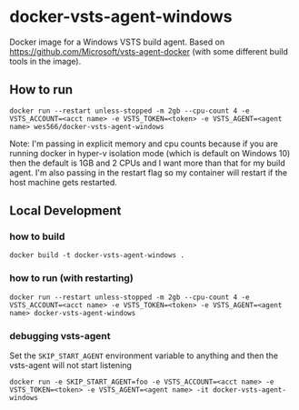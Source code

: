 # docker-vsts-agent-windows

Docker image for a Windows VSTS build agent. Based on https://github.com/Microsoft/vsts-agent-docker (with some different build tools in the image).

## How to run

```
docker run --restart unless-stopped -m 2gb --cpu-count 4 -e VSTS_ACCOUNT=<acct name> -e VSTS_TOKEN=<token> -e VSTS_AGENT=<agent name> wes566/docker-vsts-agent-windows
```

Note: I'm passing in explicit memory and cpu counts because if you are running docker in hyper-v isolation mode (which is default on Windows 10) then the default is 1GB and 2 CPUs and I want more than that for my build agent. I'm also passing in the restart flag so my container will restart if the host machine gets restarted.

## Local Development

### how to build

```
docker build -t docker-vsts-agent-windows .
```

### how to run (with restarting)

```
docker run --restart unless-stopped -m 2gb --cpu-count 4 -e VSTS_ACCOUNT=<acct name> -e VSTS_TOKEN=<token> -e VSTS_AGENT=<agent name> docker-vsts-agent-windows
```

### debugging vsts-agent

Set the `SKIP_START_AGENT` environment variable to anything and then the vsts-agent will not start listening

```
docker run -e SKIP_START_AGENT=foo -e VSTS_ACCOUNT=<acct name> -e VSTS_TOKEN=<token> -e VSTS_AGENT=<agent name> -it docker-vsts-agent-windows
```
